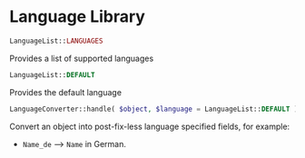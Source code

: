 # Language Library

```php
LanguageList::LANGUAGES
```

Provides a list of supported languages


```php
LanguageList::DEFAULT
```

Provides the default language


```php
LanguageConverter::handle( $object, $language = LanguageList::DEFAULT )
```

Convert an object into post-fix-less language specified fields, for example:

- `Name_de` --> `Name` in German.

